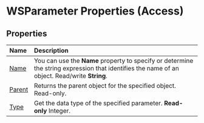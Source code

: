 
# WSParameter Properties (Access)

## Properties



|**Name**|**Description**|
|:-----|:-----|
| [Name](437dd29f-9f63-2d68-d974-03ae6f1df001.md)|You can use the  **Name** property to specify or determine the string expression that identifies the name of an object. Read/write **String**.|
| [Parent](cca02c62-a749-3eb3-3e24-6812be24892a.md)|Returns the parent object for the specified object. Read-only.|
| [Type](c3ab559c-f364-63c4-df45-d48dfe569f08.md)|Get the data type of the specified parameter.  **Read-only** Integer.|
